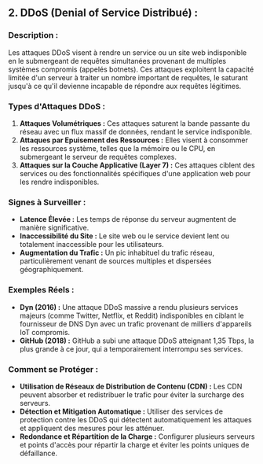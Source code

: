 
## 2. DDoS (Denial of Service Distribué) :

### Description :
Les attaques DDoS visent à rendre un service ou un site web indisponible en le submergeant de requêtes simultanées provenant de multiples systèmes compromis (appelés botnets). Ces attaques exploitent la capacité limitée d'un serveur à traiter un nombre important de requêtes, le saturant jusqu'à ce qu'il devienne incapable de répondre aux requêtes légitimes.

### Types d'Attaques DDoS :
1. **Attaques Volumétriques :** Ces attaques saturent la bande passante du réseau avec un flux massif de données, rendant le service indisponible.
2. **Attaques par Epuisement des Ressources :** Elles visent à consommer les ressources système, telles que la mémoire ou le CPU, en submergeant le serveur de requêtes complexes.
3. **Attaques sur la Couche Applicative (Layer 7) :** Ces attaques ciblent des services ou des fonctionnalités spécifiques d'une application web pour les rendre indisponibles.

### Signes à Surveiller :
- **Latence Élevée :** Les temps de réponse du serveur augmentent de manière significative.
- **Inaccessibilité du Site :** Le site web ou le service devient lent ou totalement inaccessible pour les utilisateurs.
- **Augmentation du Trafic :** Un pic inhabituel du trafic réseau, particulièrement venant de sources multiples et dispersées géographiquement.

### Exemples Réels :
- **Dyn (2016) :** Une attaque DDoS massive a rendu plusieurs services majeurs (comme Twitter, Netflix, et Reddit) indisponibles en ciblant le fournisseur de DNS Dyn avec un trafic provenant de milliers d'appareils IoT compromis.
- **GitHub (2018) :** GitHub a subi une attaque DDoS atteignant 1,35 Tbps, la plus grande à ce jour, qui a temporairement interrompu ses services.

### Comment se Protéger :
- **Utilisation de Réseaux de Distribution de Contenu (CDN) :** Les CDN peuvent absorber et redistribuer le trafic pour éviter la surcharge des serveurs.
- **Détection et Mitigation Automatique :** Utiliser des services de protection contre les DDoS qui détectent automatiquement les attaques et appliquent des mesures pour les atténuer.
- **Redondance et Répartition de la Charge :** Configurer plusieurs serveurs et points d'accès pour répartir la charge et éviter les points uniques de défaillance.
